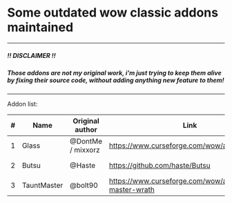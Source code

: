 # Some outdated wow classic addons maintained

---

##### !! DISCLAIMER !!

##### Those addons are not my original work, i'm just trying to keep them alive by fixing their source code, without adding anything new feature to them!

---

Addon list:

| #   | Name        | Original author   | Link                                                     | Category       |
| --- | ----------- | ----------------- | -------------------------------------------------------- | -------------- |
| 1   | Glass       | @DontMe / mixxorz | https://www.curseforge.com/wow/addons/glass              | Chat frame     |
| 2   | Butsu       | @Haste            | https://github.com/haste/Butsu                           | Loot frame     |
| 3   | TauntMaster | @bolt90           | https://www.curseforge.com/wow/addons/taunt-master-wrath | Tanking helper |
